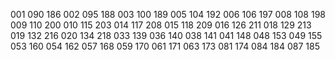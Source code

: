 001 090 186
002 095 188
003 100 189
005 104 192
006 106 197
008 108 198
009 110 200
010 115 203
014 117 208
015 118 209
016 126 211
018 129 213
019 132 216
020 134 218
033 139
036 140 038 141 041 148
048 153
049 155
053 160
054 162
057 168 059 170 061 171 063 173 081 174 084 184 087 185
